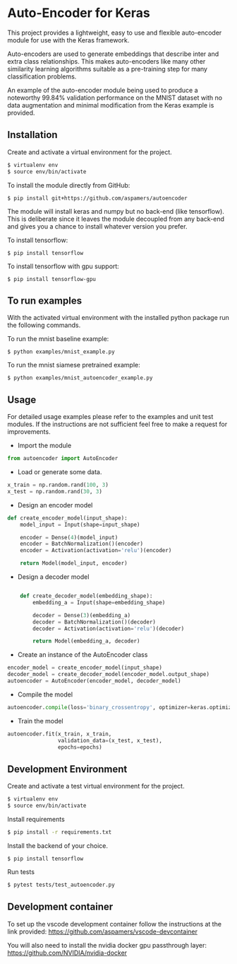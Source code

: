 # Auto-Encoder for Keras

This project provides a lightweight, easy to use and flexible auto-encoder module for use with the Keras 
framework. 

Auto-encoders are used to generate embeddings that describe inter and extra class relationships. 
This makes auto-encoders like many other similarity learning algorithms suitable as a pre-training step for many 
classification problems. 

An example of the auto-encoder module being used to produce a noteworthy 99.84% validation performance on the MNIST 
dataset with no data augmentation and minimal modification from the Keras example is provided.

## Installation

Create and activate a virtual environment for the project.
```sh
$ virtualenv env
$ source env/bin/activate
```

To install the module directly from GitHub:
```
$ pip install git+https://github.com/aspamers/autoencoder
```

The module will install keras and numpy but no back-end (like tensorflow). This is deliberate since it leaves the module 
decoupled from any back-end and gives you a chance to install whatever version you prefer. 

To install tensorflow:
```
$ pip install tensorflow
```

To install tensorflow with gpu support:
```
$ pip install tensorflow-gpu
```

## To run examples

With the activated virtual environment with the installed python package run the following commands.

To run the mnist baseline example:
```
$ python examples/mnist_example.py
```

To run the mnist siamese pretrained example:
```
$ python examples/mnist_autoencoder_example.py
```

## Usage
For detailed usage examples please refer to the examples and unit test modules. If the instructions are not sufficient 
feel free to make a request for improvements.

- Import the module
```python
from autoencoder import AutoEncoder
```

- Load or generate some data.
```python
x_train = np.random.rand(100, 3)
x_test = np.random.rand(30, 3)
```

- Design an encoder model
```python
def create_encoder_model(input_shape):
    model_input = Input(shape=input_shape)

    encoder = Dense(4)(model_input)
    encoder = BatchNormalization()(encoder)
    encoder = Activation(activation='relu')(encoder)

    return Model(model_input, encoder)
```

- Design a decoder model
```python

    def create_decoder_model(embedding_shape):
        embedding_a = Input(shape=embedding_shape)

        decoder = Dense(3)(embedding_a)
        decoder = BatchNormalization()(decoder)
        decoder = Activation(activation='relu')(decoder)

        return Model(embedding_a, decoder)
```

- Create an instance of the AutoEncoder class
```python
encoder_model = create_encoder_model(input_shape)
decoder_model = create_decoder_model(encoder_model.output_shape)
autoencoder = AutoEncoder(encoder_model, decoder_model)
```

- Compile the model
```python
autoencoder.compile(loss='binary_crossentropy', optimizer=keras.optimizers.adam())
```

- Train the model
```python
autoencoder.fit(x_train, x_train,
                validation_data=(x_test, x_test),
                epochs=epochs)
```

## Development Environment
Create and activate a test virtual environment for the project.
```sh
$ virtualenv env
$ source env/bin/activate
```

Install requirements
```sh
$ pip install -r requirements.txt
```

Install the backend of your choice.
```
$ pip install tensorflow
```

Run tests
```sh
$ pytest tests/test_autoencoder.py
```

## Development container
To set up the vscode development container follow the instructions at the link provided:
https://github.com/aspamers/vscode-devcontainer

You will also need to install the nvidia docker gpu passthrough layer:
https://github.com/NVIDIA/nvidia-docker
